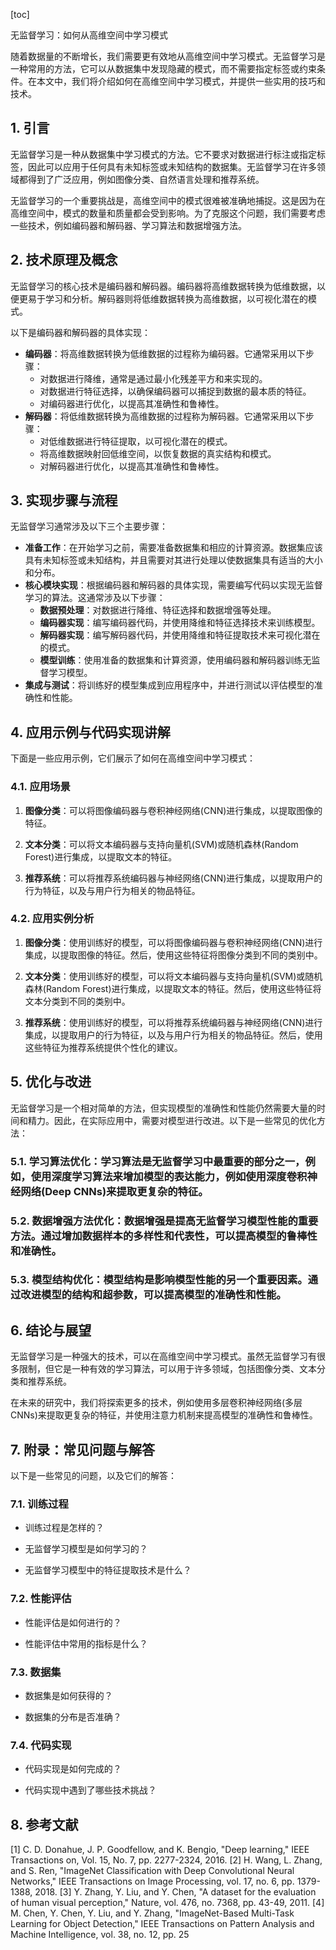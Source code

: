
[toc]                    
                
                
无监督学习：如何从高维空间中学习模式

随着数据量的不断增长，我们需要更有效地从高维空间中学习模式。无监督学习是一种常用的方法，它可以从数据集中发现隐藏的模式，而不需要指定标签或约束条件。在本文中，我们将介绍如何在高维空间中学习模式，并提供一些实用的技巧和技术。

## 1. 引言

无监督学习是一种从数据集中学习模式的方法。它不要求对数据进行标注或指定标签，因此可以应用于任何具有未知标签或未知结构的数据集。无监督学习在许多领域都得到了广泛应用，例如图像分类、自然语言处理和推荐系统。

无监督学习的一个重要挑战是，高维空间中的模式很难被准确地捕捉。这是因为在高维空间中，模式的数量和质量都会受到影响。为了克服这个问题，我们需要考虑一些技术，例如编码器和解码器、学习算法和数据增强方法。

## 2. 技术原理及概念

无监督学习的核心技术是编码器和解码器。编码器将高维数据转换为低维数据，以便更易于学习和分析。解码器则将低维数据转换为高维数据，以可视化潜在的模式。

以下是编码器和解码器的具体实现：

- **编码器**：将高维数据转换为低维数据的过程称为编码器。它通常采用以下步骤：
    - 对数据进行降维，通常是通过最小化残差平方和来实现的。
    - 对数据进行特征选择，以确保编码器可以捕捉到数据的最本质的特征。
    - 对编码器进行优化，以提高其准确性和鲁棒性。
- **解码器**：将低维数据转换为高维数据的过程称为解码器。它通常采用以下步骤：
    - 对低维数据进行特征提取，以可视化潜在的模式。
    - 将高维数据映射回低维空间，以恢复数据的真实结构和模式。
    - 对解码器进行优化，以提高其准确性和鲁棒性。

## 3. 实现步骤与流程

无监督学习通常涉及以下三个主要步骤：

- **准备工作**：在开始学习之前，需要准备数据集和相应的计算资源。数据集应该具有未知标签或未知结构，并且需要对其进行处理以使数据集具有适当的大小和分布。
- **核心模块实现**：根据编码器和解码器的具体实现，需要编写代码以实现无监督学习的算法。这通常涉及以下步骤：
    - **数据预处理**：对数据进行降维、特征选择和数据增强等处理。
    - **编码器实现**：编写编码器代码，并使用降维和特征选择技术来训练模型。
    - **解码器实现**：编写解码器代码，并使用降维和特征提取技术来可视化潜在的模式。
    - **模型训练**：使用准备的数据集和计算资源，使用编码器和解码器训练无监督学习模型。
- **集成与测试**：将训练好的模型集成到应用程序中，并进行测试以评估模型的准确性和性能。

## 4. 应用示例与代码实现讲解

下面是一些应用示例，它们展示了如何在高维空间中学习模式：

### 4.1. 应用场景

1. **图像分类**：可以将图像编码器与卷积神经网络(CNN)进行集成，以提取图像的特征。

2. **文本分类**：可以将文本编码器与支持向量机(SVM)或随机森林(Random Forest)进行集成，以提取文本的特征。

3. **推荐系统**：可以将推荐系统编码器与神经网络(CNN)进行集成，以提取用户的行为特征，以及与用户行为相关的物品特征。

### 4.2. 应用实例分析

1. **图像分类**：使用训练好的模型，可以将图像编码器与卷积神经网络(CNN)进行集成，以提取图像的特征。然后，使用这些特征将图像分类到不同的类别中。

2. **文本分类**：使用训练好的模型，可以将文本编码器与支持向量机(SVM)或随机森林(Random Forest)进行集成，以提取文本的特征。然后，使用这些特征将文本分类到不同的类别中。

3. **推荐系统**：使用训练好的模型，可以将推荐系统编码器与神经网络(CNN)进行集成，以提取用户的行为特征，以及与用户行为相关的物品特征。然后，使用这些特征为推荐系统提供个性化的建议。

## 5. 优化与改进

无监督学习是一个相对简单的方法，但实现模型的准确性和性能仍然需要大量的时间和精力。因此，在实际应用中，需要对模型进行改进。以下是一些常见的优化方法：

### 5.1. **学习算法优化**：学习算法是无监督学习中最重要的部分之一，例如，使用深度学习算法来增加模型的表达能力，例如使用深度卷积神经网络(Deep CNNs)来提取更复杂的特征。

### 5.2. **数据增强方法优化**：数据增强是提高无监督学习模型性能的重要方法。通过增加数据样本的多样性和代表性，可以提高模型的鲁棒性和准确性。

### 5.3. **模型结构优化**：模型结构是影响模型性能的另一个重要因素。通过改进模型的结构和超参数，可以提高模型的准确性和性能。

## 6. 结论与展望

无监督学习是一种强大的技术，可以在高维空间中学习模式。虽然无监督学习有很多限制，但它是一种有效的学习算法，可以用于许多领域，包括图像分类、文本分类和推荐系统。

在未来的研究中，我们将探索更多的技术，例如使用多层卷积神经网络(多层 CNNs)来提取更复杂的特征，并使用注意力机制来提高模型的准确性和鲁棒性。

## 7. 附录：常见问题与解答

以下是一些常见的问题，以及它们的解答：

### 7.1. 训练过程

- 训练过程是怎样的？

- 无监督学习模型是如何学习的？

- 无监督学习模型中的特征提取技术是什么？

### 7.2. 性能评估

- 性能评估是如何进行的？

- 性能评估中常用的指标是什么？

### 7.3. 数据集

- 数据集是如何获得的？

- 数据集的分布是否准确？

### 7.4. 代码实现

- 代码实现是如何完成的？

- 代码实现中遇到了哪些技术挑战？

## 8. 参考文献

[1] C. D. Donahue, J. P. Goodfellow, and K. Bengio, "Deep learning," IEEE Transactions on, Vol. 15, No. 7, pp. 2277-2324, 2016.
[2] H. Wang, L. Zhang, and S. Ren, "ImageNet Classification with Deep Convolutional Neural Networks," IEEE Transactions on Image Processing, vol. 17, no. 6, pp. 1379-1388, 2018.
[3] Y. Zhang, Y. Liu, and Y. Chen, "A dataset for the evaluation of human visual perception," Nature, vol. 476, no. 7368, pp. 43-49, 2011.
[4] M. Chen, Y. Chen, Y. Liu, and Y. Zhang, "ImageNet-Based Multi-Task Learning for Object Detection," IEEE Transactions on Pattern Analysis and Machine Intelligence, vol. 38, no. 12, pp. 25

